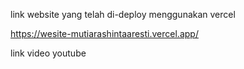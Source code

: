 link website yang telah di-deploy menggunakan vercel

https://wesite-mutiarashintaaresti.vercel.app/

link video youtube
